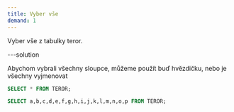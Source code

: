 ```yaml
---
title: Vyber vše
demand: 1
---
```


Vyber vše z tabulky teror.

---solution

Abychom vybrali všechny sloupce, můžeme použít buď hvězdičku, nebo je všechny vyjmenovat
  ```sql
  SELECT * FROM TEROR;
  ```
  ```sql
  SELECT a,b,c,d,e,f,g,h,i,j,k,l,m,n,o,p FROM TEROR;
   ```